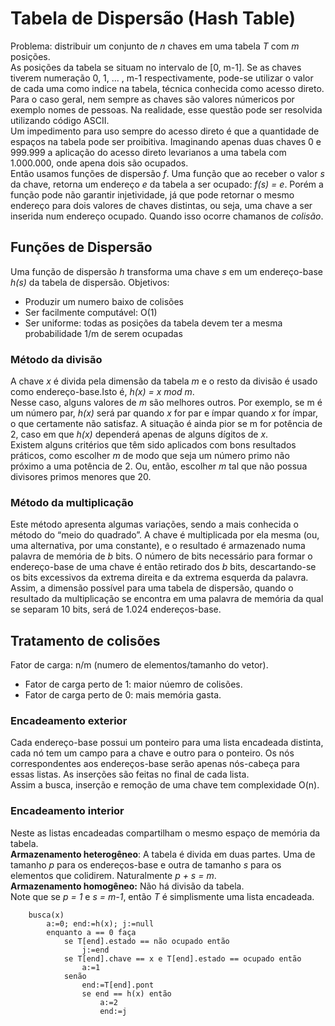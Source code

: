 # Tabela de Dispersão (Hash Table)
Problema: distribuir um conjunto de *n* chaves em uma tabela *T* com *m* posições.
<br>
As posições da tabela se situam no intervalo de [0, m-1]. Se as chaves tiverem numeração 0, 1, ... , m-1 respectivamente, pode-se utilizar o valor de cada uma como indice na tabela, técnica conhecida como acesso direto.
<br>
Para o caso geral, nem sempre as chaves são valores númericos por exemplo nomes de pessoas. Na realidade, esse questão pode ser resolvida utilizando código ASCII.
<br>
Um impedimento para uso sempre do acesso direto é que a quantidade de espaços na tabela pode ser proibitiva. Imaginando apenas duas chaves 0 e 999.999 a aplicação do acesso direto levarianos a uma tabela com 1.000.000, onde apena dois são ocupados.
<br>
Então usamos funções de dispersão *f*. Uma função que ao receber o valor *s* da chave, retorna um endereço *e* da tabela a ser ocupado: *f(s) = e*. Porém a função pode não garantir injetividade, já que pode retornar o mesmo endereço para dois valores de chaves distintas, ou seja, uma chave a ser inserida num endereço ocupado. Quando isso ocorre chamanos de *colisão*.

## Funções de Dispersão
Uma função de dispersão *h* transforma uma chave *s* em um endereço-base *h(s)* da tabela de dispersão. Objetivos:
- Produzir um numero baixo de colisões
- Ser facilmente computável: O(1)
- Ser uniforme: todas as posições da tabela devem ter a mesma probabilidade 1/m de serem ocupadas

### Método da divisão
A chave *x* é divida pela dimensão da tabela *m* e o resto da divisão é usado como endereço-base.Isto é, *h(x) = x mod m*.
<br>
Nesse caso, alguns valores de *m* são melhores outros. Por exemplo, se m é um número par, *h(x)* será par quando *x* for par e ímpar quando *x* for ímpar, o que certamente não satisfaz. A situação é ainda pior se m for potência de 2, caso em que *h(x)* dependerá apenas de alguns dígitos de *x*.
<br>
Existem alguns critérios que têm sido aplicados com bons resultados práticos, como escolher *m* de modo que seja um número primo não próximo a uma potência de 2. Ou, então, escolher *m* tal que não possua divisores primos menores que 20.

### Método da multiplicação
Este método apresenta algumas variações, sendo a mais conhecida o método do “meio do quadrado”. A chave é multiplicada por ela mesma (ou, uma alternativa, por uma constante), e o resultado é armazenado numa palavra de memória de *b* bits. O número de bits necessário para formar o endereço-base de uma chave é então retirado dos *b* bits, descartando-se os bits excessivos da extrema direita e da extrema esquerda da palavra. Assim, a dimensão possível para uma tabela de dispersão, quando o resultado da multiplicação se encontra em uma palavra de memória da qual se separam 10 bits, será de 1.024 endereços-base.

## Tratamento de colisões
Fator de carga: n/m (numero de elementos/tamanho do vetor).
<br>
- Fator de carga perto de 1: maior núemro de colisões.
- Fator de carga perto de 0: mais memória gasta.

### Encadeamento exterior
Cada endereço-base possui um ponteiro para uma lista encadeada distinta, cada nó tem um campo para a chave e outro para o ponteiro. Os nós correspondentes aos endereços-base serão apenas nós-cabeça para essas listas. As inserções são feitas no final de cada lista. 
<br>
Assim a busca, inserção e remoção de uma chave tem complexidade O(n).

### Encadeamento interior
Neste as listas encadeadas compartilham o mesmo espaço de memória da tabela.
<br>
**Armazenamento heterogêneo**: A tabela é divida em duas partes. Uma de tamanho *p* para os endereços-base e outra de tamanho *s* para os elementos que colidirem. Naturalmente *p + s = m*.
<br>
**Armazenamento homogêneo:** Não há divisão da tabela.
<br>
Note que se *p = 1* e *s = m-1*, então *T* é simplismente uma lista encadeada.

```
    busca(x)
        a:=0; end:=h(x); j:=null
        enquanto a == 0 faça
            se T[end].estado == não ocupado então
                j:=end
            se T[end].chave == x e T[end].estado == ocupado então
                a:=1
            senão
                end:=T[end].pont
                se end == h(x) então
                    a:=2
                    end:=j
```

